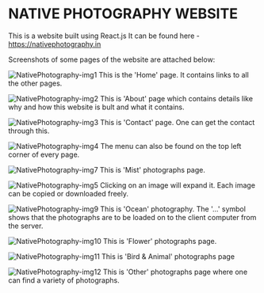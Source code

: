 # NATIVE PHOTOGRAPHY WEBSITE

This is a website built using React.js
It can be found here - https://nativephotography.in

Screenshots of some pages of the website are attached below:

![NativePhotography-img1](https://user-images.githubusercontent.com/58632626/150737282-e9e37669-22be-4f85-9128-1c8c5369b4c6.png)
This is the 'Home' page. It contains links to all the other pages. 

![NativePhotography-img2](https://user-images.githubusercontent.com/58632626/150737299-c2653cac-5b60-44af-89f6-68869182803d.png)
This is 'About' page which contains details like why and how this website is bult and what it contains.

![NativePhotography-img3](https://user-images.githubusercontent.com/58632626/150737312-ef21833d-2069-41a5-8d4c-06e6b0629c5a.png)
This is 'Contact' page. One can get the contact through this.

![NativePhotography-img4](https://user-images.githubusercontent.com/58632626/150737327-b6ac7ea1-4d48-430e-933b-59d1c6c53217.png)
The menu can also be found on the top left corner of every page.

![NativePhotography-img7](https://user-images.githubusercontent.com/58632626/150737344-90cd2f75-f152-4580-8140-a2e26f72a110.png)
This is 'Mist' photographs page.

![NativePhotography-img5](https://user-images.githubusercontent.com/58632626/150737353-07735f3d-03b0-4aae-b3a9-6530efa4c52e.png)
Clicking on an image will expand it. Each image can be copied or downloaded freely.

![NativePhotography-img9](https://user-images.githubusercontent.com/58632626/150737363-63e35b3d-c9f6-4704-9736-2dfab5a9c7f9.png)
This is 'Ocean' photography. The '...' symbol shows that the photographs are to be loaded on to the client computer from the server.

![NativePhotography-img10](https://user-images.githubusercontent.com/58632626/150737372-2b428c61-bc1b-4c8d-9e8c-af2162a13d51.png)
This is 'Flower' photographs page.

![NativePhotography-img11](https://user-images.githubusercontent.com/58632626/150737377-b5d2342f-5df4-4dcd-92d8-177007640812.png)
This is 'Bird & Animal' photographs page

![NativePhotography-img12](https://user-images.githubusercontent.com/58632626/150737385-49af09e0-d178-48cd-9bf7-2025aac0994e.png)
This is 'Other' photographs page where one can find a variety of photographs.
